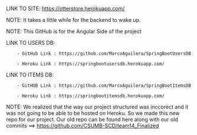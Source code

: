 LINK TO SITE: https://otterstore.herokuapp.com/

NOTE: It takes a little while for the backend to wake up.

NOTE: This GitHub is for the Angular Side of the project

LINK TO USERS DB: 

        - GitHub Link : https://github.com/MarcoAguilera/SpringBootUsersDB
        
        - Heroku Link : https://springbootusersdb.herokuapp.com/

LINK TO ITEMS DB:

        - GitHUB Link : https://github.com/MarcoAguilera/SpringBootItemsDB
        
        - Heroku Link : https://springbootitemsdb.herokuapp.com/

NOTE: We realized that the way our project structured was inccorect and it was not going to be able to be hosted on Heroku. So we made this new repo for our project. Our old repo can be found here along with our old commits ==> https://github.com/CSUMB-SCD/team14_Finalized 
